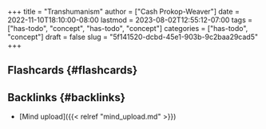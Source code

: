 +++
title = "Transhumanism"
author = ["Cash Prokop-Weaver"]
date = 2022-11-10T18:10:00-08:00
lastmod = 2023-08-02T12:55:12-07:00
tags = ["has-todo", "concept", "has-todo", "concept"]
categories = ["has-todo", "concept"]
draft = false
slug = "5f141520-dcbd-45e1-903b-9c2baa29cad5"
+++

## Flashcards {#flashcards}


## Backlinks {#backlinks}

-   [Mind upload]({{< relref "mind_upload.md" >}})
